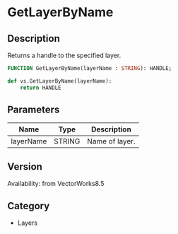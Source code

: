 # GetLayerByName

## Description
Returns a handle to the specified layer.

```pascal
FUNCTION GetLayerByName(layerName : STRING): HANDLE;
```

```python
def vs.GetLayerByName(layerName):
    return HANDLE
```

## Parameters
|Name|Type|Description|
|---|---|---|
|layerName|STRING|Name of layer.|

## Version
Availability: from VectorWorks8.5

## Category
* Layers

